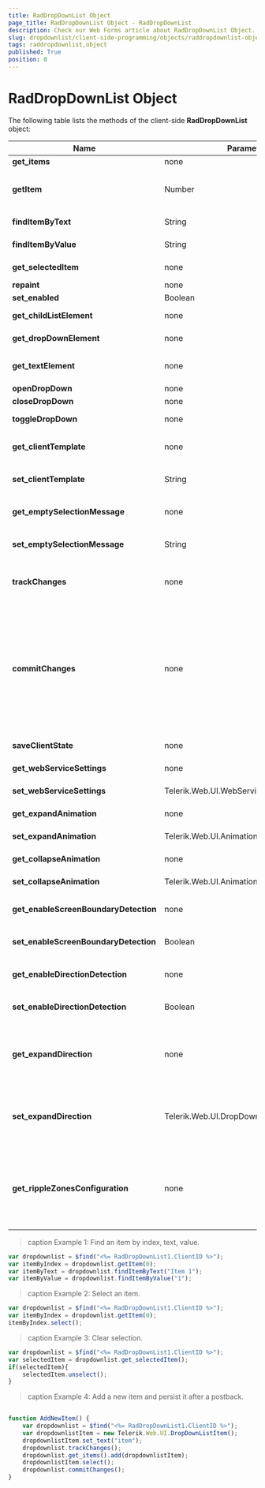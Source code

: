 ```yaml
---
title: RadDropDownList Object
page_title: RadDropDownList Object - RadDropDownList
description: Check our Web Forms article about RadDropDownList Object.
slug: dropdownlist/client-side-programming/objects/raddropdownlist-object
tags: raddropdownlist,object
published: True
position: 0
---
```


# RadDropDownList Object


The following table lists the methods of the client-side **RadDropDownList** object:




|  **Name**  |  **Parameters**  |  **Return Type**  |  **Description**  |
| ------ | ------ | ------ | ------ |
| **get_items** |none|Telerik.Web.UI.DropDownListItemCollection|Gets a collection with all items.|
| **getItem** |Number|Telerik.Web.UI.DropDownListItem|Gets the item from the Items collection residing at the index specified by the parameter. See **Example 1**.|
| **findItemByText** |String|Telerik.Web.UI.DropDownListItem|Gets the first item with the given text. See **Example 1**.|
| **findItemByValue** |String|Telerik.Web.UI.DropDownListItem|Gets the first item with the given value. See **Example 1**.|
| **get_selectedItem** |none|Telerik.Web.UI.DropDownListItem|Gets the selected item. See **Example 3**.|
| **repaint** |none|none|Refreshes the RadDropDownList UI.|
| **set_enabled** |Boolean|none|Enables RadDropDownList.|
| **get_childListElement** |none|HTMLElement|Gets the UL element of the RadDropDownList.|
| **get_dropDownElement** |none|HTMLElement|Gets the root DOM element of the RadDropDownList.|
| **get_textElement** |none|HTMLElement|Gets the DOM element of the RadDropDownList where the text of the currently selected item is shown.|
| **openDropDown** |none|none|Opens the DropDown.|
| **closeDropDown** |none|none|Closes the DropDown.|
| **toggleDropDown** |none|none|Toggles the DropDown state between opened and closed.|
| **get_clientTemplate** |none|String|Returns the value of the RadDropDownList's ClientItemTemplate property.|
| **set_clientTemplate** |String|none|Sets the value of the RadDropDownList's ClientItemTemplate property.|
| **get_emptySelectionMessage** |none|String|Returns the value of the RadDropDownList's EmptySelectionMessage property.|
| **set_emptySelectionMessage** |String|none|Sets the value of the RadDropDownList's EmptySelectionMessage property.|
| **trackChanges** |none|none|Starts tracking changes made to **RadDropDownList** that will be preserved over postbacks. See **Example 4**.|
| **commitChanges** |none|none|Writes the changes to **RadDropDownList** that were made since a previous call to **trackChanges**, so that they are preserved over postbacks. Client-side changes are available on the server after postback. You can use the [ClientChanges]({%slug dropdownlist/client-side-programming/accessing-client-changes-at-the-server%}) property to access them. See **Example 4**.|
| **saveClientState** |none|none|Saves the client state to the client state hidden field.|
| **get_webServiceSettings** |none|Telerik.Web.UI.WebServiceSettings|Gets the Web service settings of the **RadDropDownList**.|
| **set_webServiceSettings** |Telerik.Web.UI.WebServiceSettings|none|Sets the Web service settings of the **RadDropDownList**.|
| **get_expandAnimation** |none|Telerik.Web.UI.AnimationSettings|Gets the expand animation settings of the **RadDropDownList**.|
| **set_expandAnimation** |Telerik.Web.UI.AnimationSettings|none|Sets the expand animation settings of the **RadDropDownList**.|
| **get_collapseAnimation** |none|Telerik.Web.UI.AnimationSettings|Gets the collapse animation settings of the **RadDropDownList**.|
| **set_collapseAnimation** |Telerik.Web.UI.AnimationSettings|none|Gets the collapse animation settings of the **RadDropDownList**.|
| **get_enableScreenBoundaryDetection** |none|Boolean|Gets the value of the EnableScreenBoundaryDetection property of the **RadDropDownList**.|
| **set_enableScreenBoundaryDetection** |Boolean|none|Sets the value of the EnableScreenBoundaryDetection property of the **RadDropDownList**.|
| **get_enableDirectionDetection** |none|Boolean|Gets the value of the EnableDirectionDetection property of the **RadDropDownList**.|
| **set_enableDirectionDetection** |Boolean|none|Sets the value of the EnableDirectionDetection property of the **RadDropDownList**.|
| **get_expandDirection** |none|Telerik.Web.UI.DropDownListExpandDirection|Gets the expand direction of the dropdown. DropDownListExpandDirection.Up = 0; DropDownListExpandDirection.Down = 1.|
| **set_expandDirection** |Telerik.Web.UI.DropDownListExpandDirection|none|Sets the expand direction of the dropdown. DropDownListExpandDirection.Up = 0; DropDownListExpandDirection.Down = 1.|
| **get_rippleZonesConfiguration** |none|Array|Returns an array with two objects with "element" and "rippleConfigurations" properties. The first object has the configuration of the DropDownList element and the second object - for the dropdown element of the DropDownList. |

>caption  Example 1: Find an item by index, text, value.
````JavaScript
var dropdownlist = $find("<%= RadDropDownList1.ClientID %>");
var itemByIndex = dropdownlist.getItem(0);
var itemByText = dropdownlist.findItemByText("Item 1");
var itemByValue = dropdownlist.findItemByValue("1");
````

>caption  Example 2: Select an item.
````JavaScript
var dropdownlist = $find("<%= RadDropDownList1.ClientID %>");
var itemByIndex = dropdownlist.getItem(0);
itemByIndex.select();
````

>caption  Example 3: Clear selection.
````JavaScript
var dropdownlist = $find("<%= RadDropDownList1.ClientID %>");
var selectedItem = dropdownlist.get_selectedItem();
if(selectedItem){
    selectedItem.unselect();
}
````

>caption Example 4: Add a new item and persist it after a postback. 
````JavaScript
		
function AddNewItem() {
    var dropdownlist = $find("<%= RadDropDownList1.ClientID %>");
    var dropdownlistItem = new Telerik.Web.UI.DropDownListItem();
    dropdownlistItem.set_text("item");
    dropdownlist.trackChanges();
    dropdownlist.get_items().add(dropdownlistItem);
    dropdownlistItem.select();
    dropdownlist.commitChanges();
}
	
````



